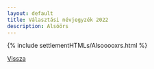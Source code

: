 ```yaml
---
layout: default
title: Választási névjegyzék 2022
description: Alsóörs
---
```


{% include settlementHTMLs/Alsooooxrs.html %}

[Vissza](../)